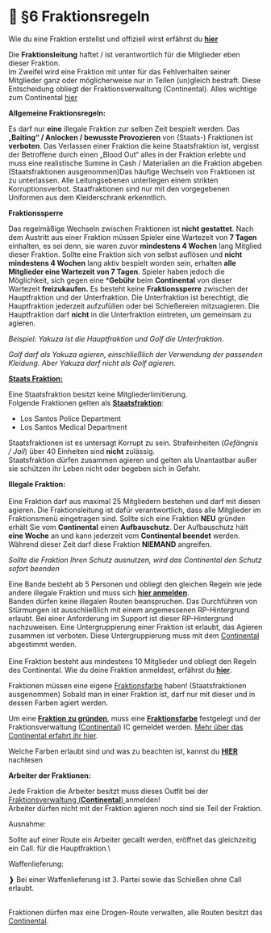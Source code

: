# 👬 §6 Fraktionsregeln

Wie du eine Fraktion erstellst und offiziell wirst erfährst du [**hier**](../readme/11-wie-wird-meine-fraktion-bande-offiziell.md)

Die **Fraktionsleitung** haftet / ist verantwortlich für die Mitglieder eben dieser Fraktion.\
Im Zweifel wird eine Fraktion mit unter für das Fehlverhalten seiner Mitglieder ganz oder möglicherweise nur in Teilen (un)gleich bestraft. Diese Entscheidung obliegt der Fraktionsverwaltung (Continental). Alles wichtige zum Continental [hier](../readme/9-continental.md)

**Allgemeine Fraktionsregeln:**

Es darf nur **eine** illegale Fraktion zur selben Zeit bespielt werden. Das „**Baiting“ / Anlocken / bewusste Provozieren** von (Staats-) Fraktionen ist **verboten**. Das Verlassen einer Fraktion die keine Staatsfraktion ist, vergisst der Betroffene durch einen „Blood Out“ alles in der Fraktion erlebte und muss eine realistische Summe in Cash / Materialien an die Fraktion abgeben (Staatsfraktionen ausgenommen)Das häufige Wechseln von Fraktionen ist zu unterlassen. Alle Leitungsebenen unterliegen einem strikten Korruptionsverbot. Staatfraktionen sind nur mit den vorgegebenen Uniformen aus dem Kleiderschrank erkenntlich.

**Fraktionssperre**

Das regelmäßige Wechseln zwischen Fraktionen ist **nicht gestattet**. Nach dem Austritt aus einer Fraktion müssen Spieler eine Wartezeit von **7 Tagen** einhalten, es sei denn, sie waren zuvor **mindestens 4 Wochen** lang Mitglied dieser Fraktion. Sollte eine Fraktion sich von selbst auflösen und **nicht mindestens 4 Wochen** lang aktiv bespielt worden sein, erhalten **alle Mitglieder eine Wartezeit von 7 Tagen**. Spieler haben jedoch die Möglichkeit, sich gegen eine ***Gebühr** beim **Continental** von dieser Wartezeit **freizukaufen.**
Es besteht keine **Fraktionssperre** zwischen der Hauptfraktion und der Unterfraktion. Die Unterfraktion ist berechtigt, die Hauptfraktion jederzeit aufzufüllen oder bei Schießereien mitzuagieren. Die Hauptfraktion darf **nicht** in die Unterfraktion eintreten, um gemeinsam zu agieren.

_Beispiel: Yakuza ist die Hauptfraktion und Golf die Unterfraktion._

_Golf darf als Yakuza agieren, einschließlich der Verwendung der passenden Kleidung. Aber Yakuza darf nicht als Golf agieren._

[**Staats Fraktion:**](../staatsfraktion.md)

Eine Staatsfraktion besitzt keine Mitgliederlimitierung.\
Folgende Fraktionen gelten als [**Staatsfraktion**](../staatsfraktion.md):

* Los Santos Police Department
* Los Santos Medical Department

Staatsfraktionen ist es untersagt Korrupt zu sein. Strafeinheiten (_Gefängnis / Jail_) über 40 Einheiten sind **nicht** zulässig.\
Staatsfraktion dürfen zusammen agieren und gelten als Unantastbar außer sie schützen ihr Leben nicht oder begeben sich in Gefahr. 

**Illegale Fraktion:**\
\
Eine Fraktion darf aus maximal 25 Mitgliedern bestehen und darf mit diesen agieren. Die Fraktionsleitung ist dafür verantwortlich, dass alle Mitglieder im Fraktionsmenü eingetragen sind.
Sollte sich eine Fraktion **NEU** gründen erhält Sie vom **Continental** einen  **Aufbauschutz**. Der Aufbauschutz hält **eine Woche** an und kann jederzeit vom **Continental beendet** werden. Während dieser Zeit darf diese Fraktion **NIEMAND** angreifen.

_Sollte die Fraktion Ihren Schutz ausnutzen, wird das Continental den Schutz sofort beenden_


Eine Bande besteht ab 5 Personen und obliegt den gleichen Regeln wie jede andere illegale Fraktion und muss sich [**hier anmelden**](../readme/11-wie-wird-meine-fraktion-bande-offiziell.md).\
Banden dürfen keine illegalen Routen beanspruchen. Das Durchführen von Stürmungen ist ausschließlich mit einem angemessenen RP-Hintergrund erlaubt. Bei einer Anforderung im Support ist dieser RP-Hintergrund nachzuweisen. Eine Untergruppierung einer Fraktion ist erlaubt, das Agieren zusammen ist verboten. Diese Untergruppierung muss mit dem [Continental](../readme/9-continental.md) abgestimmt werden.\
\
Eine Fraktion besteht aus mindestens 10 Mitglieder und obliegt den Regeln des Continental. Wie du deine Fraktion anmeldest, erfährst du [**hier**](../readme/11-wie-wird-meine-fraktion-bande-offiziell.md).

Fraktionen müssen eine eigene [Fraktionsfarbe](../../erklaerung/fraktionsoutfits.md) haben! (Staatsfraktionen ausgenommen) Sobald man in einer Fraktion ist, darf nur mit dieser und in dessen Farben agiert werden.

Um eine [**Fraktion zu gründen**](../readme/11-wie-wird-meine-fraktion-bande-offiziell.md), muss eine [**Fraktionsfarbe**](../../erklaerung/fraktionsoutfits.md) festgelegt und der Fraktionsverwaltung ([Continental](../readme/9-continental.md)) IC gemeldet werden. [Mehr über das Continental erfahrt ihr hier](../readme/9-continental.md).

Welche Farben erlaubt sind und was zu beachten ist, kannst du [**HIER**](../../erklaerung/fraktionsoutfits.md) nachlesen

**Arbeiter der Fraktionen:**

Jede Fraktion die Arbeiter besitzt muss dieses Outfit bei der [Fraktionsverwaltung (**Continental**) ](../readme/11-wie-wird-meine-fraktion-bande-offiziell.md)anmelden!\
Arbeiter dürfen nicht mit der Fraktion agieren noch sind sie Teil der Fraktion.

Ausnahme:

Sollte auf einer Route ein Arbeiter gecallt werden, eröffnet das gleichzeitig ein Call. für die Hauptfraktion.\\

Waffenlieferung:

❱ Bei einer Waffenlieferung ist 3. Partei sowie das Schießen ohne Call erlaubt.

\
Fraktionen dürfen max eine Drogen-Route verwalten, alle Routen besitzt das [Continental](../readme/9-continental.md).

